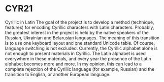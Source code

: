 # CYR21
Cyrillic in Latin 
The goal of the project is to develop a method (technique, features) for encoding Cyrillic characters with Latin characters. Probably, the greatest interest in the project is held by the native speakers of the Russian, Ukrainian and Belarusian languages.
The meaning of this transition is to use one keyboard layout and one standard Unicode table. Of course, language switching is not excluded.
Currently, the Cyrillic alphabet alone is not enough to present materials in Cyrillic. The Latin alphabet is used everywhere in these materials, and every year the presence of the Latin alphabet becomes more and more. In my opinion, this can lead to a complete rejection of the Cyrillic language (for example, Russian) and the transition to English, or another European language. 
